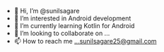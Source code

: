 - 👋 Hi, I’m @sunilsagare
- 👀 I’m interested in Android development
- 🌱 I’m currently learning Kotlin for Android
- 💞️ I’m looking to collaborate on ...
- 📫 How to reach me ...sunilsagare25@gmail.com

<!---
sunilsagare/sunilsagare is a ✨ special ✨ repository because its `README.md` (this file) appears on your GitHub profile.
You can click the Preview link to take a look at your changes.
--->
